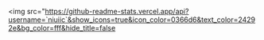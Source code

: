 <img src="https://github-readme-stats.vercel.app/api?username=`niuiic`&show_icons=true&icon_color=0366d6&text_color=24292e&bg_color=fff&hide_title=false
